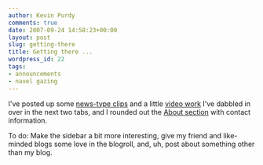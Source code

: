 ```yaml
---
author: Kevin Purdy
comments: true
date: 2007-09-24 14:58:23+00:00
layout: post
slug: getting-there
title: Getting there ...
wordpress_id: 22
tags:
- announcements
- navel gazing
---
```


I've posted up some [news-type clips](/articles) and a little [video work](/multimedia) I've dabbled in over in the next two tabs, and I rounded out the [About section](/about) with contact information.

To do: Make the sidebar a bit more interesting, give my friend and like-minded blogs some love in the blogroll, and, uh, post about something other than my blog.
